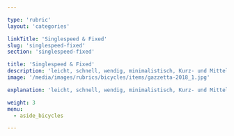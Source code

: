 ```yaml
---

type: 'rubric'
layout: 'categories'

linkTitle: 'Singlespeed & Fixed'
slug: 'singlespeed-fixed'
section: 'singlespeed-fixed'

title: 'Singlespeed & Fixed'
description: 'leicht, schnell, wendig, minimalistisch, Kurz- und Mitteldistanz, befestigte Wege'
image: '/media/images/rubrics/bicycles/items/gazzetta-2018_1.jpg'

explanation: 'leicht, schnell, wendig, minimalistisch, Kurz- und Mitteldistanz, befestigte Wege'

weight: 3
menu:
  - aside_bicycles

---
```

